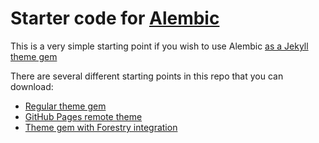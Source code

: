 # Starter code for [Alembic](https://alembic.darn.es/)

This is a very simple starting point if you wish to use Alembic [as a Jekyll theme gem](https://alembic.darn.es/#as-a-jekyll-theme)

There are several different starting points in this repo that you can download:
- [Regular theme gem](https://github.com/daviddarnes/alembic-starters/)
- [GitHub Pages remote theme](https://github.com/daviddarnes/alembic-starters/tree/remote-theme)
- [Theme gem with Forestry integration](https://github.com/daviddarnes/alembic-starters/tree/forestry)
